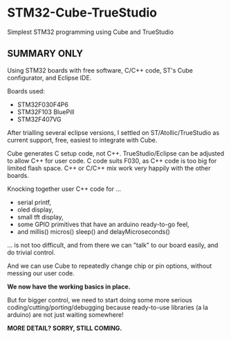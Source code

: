 # STM32-Cube-TrueStudio
Simplest STM32 programming using Cube and TrueStudio


## SUMMARY ONLY

Using STM32 boards with free software, C/C++ code, ST's Cube configurator, and Eclipse IDE.

Boards used:
 - STM32F030F4P6
 - STM32F103 BluePill
 - STM32F407VG
 
After trialling several eclipse versions, I settled on ST/Atollic/TrueStudio as current support, free, easiest to integrate with Cube.

Cube generates C setup code, not C++. TrueStudio/Eclipse can be adjusted to allow C++ for user code.
C code suits F030, as C++ code is too big for limited flash space.
C++ or C/C++ mix work very happily with the other boards.

Knocking together user C++ code for ...

 - serial printf, 
 - oled display, 
 - small tft display, 
 - some GPIO primitives that have an arduino ready-to-go feel, 
 - and millis() micros() sleep() and delayMicroseconds()
 
... is not too difficult, and from there we can "talk" to our board easily, and do trivial control. 

And we can use Cube to repeatedly change chip or pin options, without messing our user code.
 
**We now have the working basics in place.** 

But for bigger control, we need to start doing some more serious coding/cutting/porting/debugging because ready-to-use libraries (a la arduino) are not just waiting somewhere!
 
**MORE DETAIL?  SORRY, STILL COMING.**
